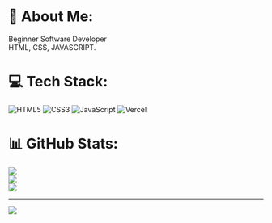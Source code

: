 
# 💫 About Me:
Beginner Software Developer<br>HTML, CSS, JAVASCRIPT.


# 💻 Tech Stack:
![HTML5](https://img.shields.io/badge/html5-%23E34F26.svg?style=for-the-badge&logo=html5&logoColor=white) ![CSS3](https://img.shields.io/badge/css3-%231572B6.svg?style=for-the-badge&logo=css3&logoColor=white) ![JavaScript](https://img.shields.io/badge/javascript-%23323330.svg?style=for-the-badge&logo=javascript&logoColor=%23F7DF1E) ![Vercel](https://img.shields.io/badge/vercel-%23000000.svg?style=for-the-badge&logo=vercel&logoColor=white)
# 📊 GitHub Stats:
![](https://github-readme-stats.vercel.app/api?username=4ugustoDev&theme=monokai&hide_border=false&include_all_commits=false&count_private=false)<br/>
![](https://github-readme-streak-stats.herokuapp.com/?user=4ugustoDev&theme=monokai&hide_border=false)<br/>
![](https://github-readme-stats.vercel.app/api/top-langs/?username=4ugustoDev&theme=monokai&hide_border=false&include_all_commits=false&count_private=false&layout=compact)

---
[![](https://visitcount.itsvg.in/api?id=4ugustoDev&icon=0&color=0)](https://visitcount.itsvg.in)

<!-- Proudly created with GPRM ( https://gprm.itsvg.in ) -->
